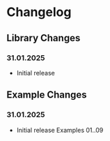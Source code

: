 # Changelog

## Library Changes

### 31.01.2025

- Initial release

## Example Changes

### 31.01.2025

- Initial release Examples 01..09
